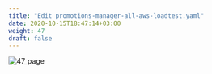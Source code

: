 ```yaml
---
title: "Edit promotions-manager-all-aws-loadtest.yaml"
date: 2020-10-15T18:47:14+03:00
weight: 47
draft: false
---
```


![47_page](/images/module1/47_page.png)